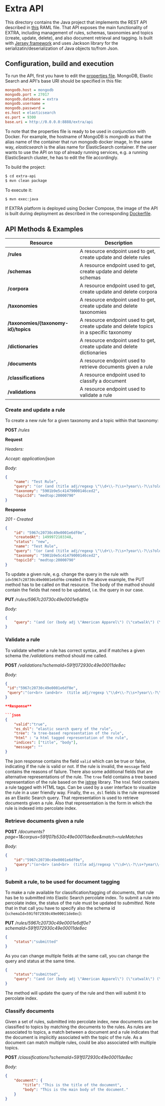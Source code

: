 # Extra API

This directory contains the Java project that implements the REST API described in [this](api/extra-api.raml) RAML file. That API exposes the main functionality of EXTRA, including management of rules, schemas, taxonomies and topics (create, update, delete), and also document retrieval and tagging. Is built with [Jersey framework](https://jersey.github.io/) and uses Jackson library for the serializatin/deserialization of Java objects to/from Json.

## Configuration, build and execution

To run the API, first you have to edit the [properties file](https://github.com/iptc/extra-ext/blob/master/api/extra-api/src/main/resources/application.properties). MongoDB, Elastic Search and API's base URI should be specified in this file:


```ini
mongodb.host = mongodb
mongodb.port = 27017
mongodb.database = extra
mongodb.username =
mongodb.password =
es.host = elasticsearch
es.port = 9300
base.uri = http://0.0.0.0:8888/extra/api
```

To note that the properties file is ready to be used in conjunction with Docker. For example, the hostname of MongoDB is *mongodb* as that the alias name of the container that run mongodb docker image, In the same way, *elasticsearch* is the alias name for ElasticSearch container. If the user wants to use the API on top of already running services, e.g. a running ElasticSearch cluster, he has to edit the file accordingly.


To build the project:
```sh
$ cd extra-api
$ mvn clean package
```

To execute it:
```sh
$ mvn exec:java
```

If EXTRA platform is deployed using Docker Compose, the image of the API is built during deployment as described in the corresponding [Dockerfile](https://github.com/iptc/extra-ext/blob/master/api/Dockerfile).

## API Methods & Examples

| Resource | Description |
| -------- | ----------- |
| **/rules** | A resource endpoint used to get, create update and delete rules |
| **/schemas** | A resource endpoint used to get, create update and delete schemas |
| **/corpora** | A resource endpoint used to get, create update and delete corpora |
| **/taxonomies** | A resource endpoint used to get, create update and delete taxonomies |
| **/taxonomies/{taxonomy-id}/topics** | A resource endpoint used to get, create update and delete topics in a specific taxonomy |
| **/dictionaries** | A resource endpoint used to get, create update and delete dictionaries |
| **/documents** | A resource endpoint used to retrieve documents given a rule |
| **/classifications** | A resource endpoint used to classify a document |
| **/validations** | A resource endpoint used to validate a rule  |

### Create and update a rule

To create a new rule for a given taxonomy and a topic within that taxonomy:

**POST** */rules*

**Request**

*Headers:*

*Accept: application/json*

*Body:*

```json
{
	"name": "Test Rule",
	"query": "(or (and (title adj/regexp \"\\d+\\-?\\s+?year\\-?\\s?old\") (body any/stemming \"boy child children girl infant juvenile kid newborn schoolboy schoolgirl toddler\") ) (and (title adj/regexp \"\\d+\\-?\\s+?month\\-?\\s?old\") (body any/stemming \"boy child children girl infant juvenile kid newborn schoolboy schoolgirl toddler\") ) )",
	"taxonomy": "5901b9e5c41479000146ced2",
	"topicId": "medtop:20000790"
}
```

**Response**

*201 - Created*

```json
{
	"id": "5967c20730c49e0001e6df0e",
	"createdAt": 1499972103348,
	"status": "new",
	"name": "Test Rule",
	"query": "(or (and (title adj/regexp \"\\d+\\-?\\s+?year\\-?\\s?old\") (body any/stemming \"boy child children girl infant juvenile kid newborn schoolboy schoolgirl toddler\") ) (and (title adj/regexp \"\\d+\\-?\\s+?month\\-?\\s?old\") (body any/stemming \"boy child children girl infant juvenile kid newborn schoolboy schoolgirl toddler\") ) )",
	"taxonomy": "5901b9e5c41479000146ced2",
	"topicId": "medtop:20000790"
}
```

To update a given rule, e.g. change the query in the rule with `id=5967c20730c49e0001e6df0e` created in the above example, the PUT method has to be called on that resource. The body of the mathod should contain the fields that need to be updated, i.e. the query in our case.

**PUT** */rules/5967c20730c49e0001e6df0e*

*Body:*

```json
{
	"query": "(and (or (body adj \"American Apparel\") (\"catwalk\") (\"catwalks\") (body adj \"clothing design*\") (body adj \"clothing industry\") (\"couture\") (\"Lanvin\") (body adj \"fashion consultant*\") (body adj \"fashion designer*\") (body adj \"fashion magazine*\") (body adj \"fashion model*\") (body adj \"fashion show*\") (body adj \"fashion week\") (body adj \"French fashion brand*\") (body adj \"high fashion\") (body adj \"low fashion\") (body adj \"model* agenc*\") (body adj \"street fashion\") ) (not (title = \"summary\") (title = \"general\") (title = \"schedule\") (title = \"NHL\") (title = \"suspects\") (title = \"accuses\") (title = \"dossier\") (title = \"chief\") (title = \"driver\") ) )",
}
```

### Validate a rule

To validate whether a rule has correct syntax, and if matches a given schema the */validations* method should me called.

**POST** */validations?schemaId=591f072930c49e00011de8ec*

*Body:*

```json
{
 "id":"5967c20730c49e0001e6df0e",
 "query":"(or<br> (and<br>  (title adj/regexp \"\\d+\\-?\\s+?year\\-?\\s?old\")<br>  (body any/stemming \"boy child children girl infant juvenile kid newborn schoolboy schoolgirl toddler\")<br> )<br> (and<br>  (title adj/regexp \"\\d+\\-?\\s+?month\\-?\\s?old\")<br>  (body any/stemming \"boy child children girl infant juvenile kid newborn schoolboy schoolgirl toddler\")<br> )<br>)<br>"
}

**Response**

```json
{
	"valid":"true",
	"es_dsl": "elastic search query of the rule",
	"tree": "a tree-based representation of the rule",
	"html" : "a html tagged representation of the rule",
	"indices": ["title", "body"],
	"message": ""
}
```

The json response contains the field `valid` which can be true or false, indicating if the rule is valid or not. If the rule is invalid, the `message` field contains the reasons of failure. There also some additional fields that are alternative representations of the rule. The `tree` field contains a tree based representation of the rule based on the [jstree](https://www.jstree.com/) library. The `html` field contains a rule tagged with HTML tags. Can be used by a user interface to visualize the rule in a user friendly way. Finally, the `es_dsl` fields is the rule expressed as an Elastic Search query. That representation is used to retrieve documents given a rule. Also that representation is the form in which the rule is indexed into percolate index.     


### Retrieve documents given a rule

**POST** */documents?page=1&corpus=591f07b530c49e00011de8ee&match=ruleMatches*

*Body:*

```json
{
	"id":"5967c20730c49e0001e6df0e",
	"query":"(or<br> (and<br>  (title adj/regexp \"\\d+\\-?\\s+?year\\-?\\s?old\")<br>  (body any/stemming \"boy child children girl infant juvenile kid newborn schoolboy schoolgirl toddler\")<br> )<br> (and<br>  (title adj/regexp \"\\d+\\-?\\s+?month\\-?\\s?old\")<br>  (body any/stemming \"boy child children girl infant juvenile kid newborn schoolboy schoolgirl toddler\")<br> )<br>)<br>"
}


```

### Submit a rule, to be used for document tagging

To make a rule available for classification/tagging of documents, that rule has be to submitted into Elastic Search percolate index. To submit a rule into percolate index, the status of the rule must be updated to *submitted*. Note that in that call you have to specify also the schema id (`schemaId=591f072930c49e00011de8ec`):

**PUT** */rules/5967c20730c49e0001e6df0e?schemaId=591f072930c49e00011de8ec*

```json
{
	"status":"submitted"
}
```

As you can change multiple fields at the same call, you can change the query and status at the same time.

```json
{
	"status":"submitted",
	"query": "(and (or (body adj \"American Apparel\") (\"catwalk\") (\"catwalks\") (body adj \"clothing design*\") (body adj \"clothing industry\") (\"couture\") (\"Lanvin\") (body adj \"fashion consultant*\") (body adj \"fashion designer*\") (body adj \"fashion magazine*\") (body adj \"fashion model*\") (body adj \"fashion show*\") (body adj \"fashion week\") (body adj \"French fashion brand*\") (body adj \"high fashion\") (body adj \"low fashion\") (body adj \"model* agenc*\") (body adj \"street fashion\") ) (not (title = \"summary\") (title = \"general\") (title = \"schedule\") (title = \"NHL\") (title = \"suspects\") (title = \"accuses\") (title = \"dossier\") (title = \"chief\") (title = \"driver\") ) )",
}
```

The method will update the query of the rule and then will submit it to percolate index.


### Classify documents

Given a set of rules, submitted into percolate index, new documents can be classified to topics by matching the documents to the rules. As rules are associated to topics, a match between a document and a rule indicates that the document is implicitly associated with the topic of the rule. As a document can match multiple rules, could be also associated with multiple topics.  

**POST** */classifications?schemaId=591f072930c49e00011de8ec*

*Body:*

```json
{
	"document": {
		"title": "This is the title of the document",
		"body": "This is the main body of the document."
	}
}
```
